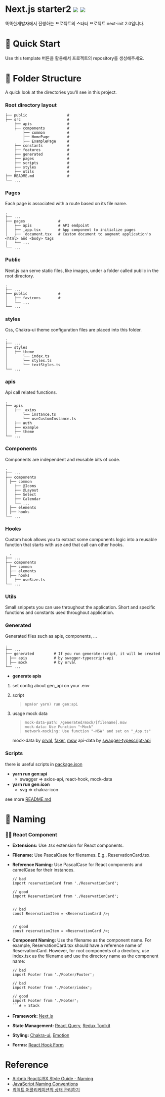# Next.js starter2 [![](https://img.shields.io/badge/node-v19+-blue)](https://nodejs.org/en/) [![](https://img.shields.io/badge/yarn-v1.22+-green.svg)](https://yarnpkg.com/)  

똑똑한개발자에서 진행하는 프로젝트의 스타터 프로젝트 next-init 2.0입니다.

# 🚀 Quick Start

Use this template 버튼을 활용해서 프로젝트의 repository를 생성해주세요.

# 📁 Folder Structure

A quick look at the directories you'll see in this project.

### Root directory layout

    ├── public                  #
    ├── src                     #
        ├── apis                #
        ├── components          #
            ├── common          #
            ├── HomePage        #
            ├── ExamplePage     #
        ├── constants           #
        ├── features            #
        ├── generated           #
        ├── pages               #
        ├── scripts             #
        ├── styles              #
        ├── utils               #
    ├── README.md               #
    └── ...

### Pages

Each page is associated with a route based on its file name.

    .
    ├── ...
    ├── pages               #
    │   ├── apis            # API endpoint
    │   ├── _app.tsx        # App component to initialize pages
    │   ├── _document.tsx   # Custom document to augment application's <html> and <body> tags
    │   └── ...
    └── ...

### Public

Next.js can serve static files, like images, under a folder called public in the root directory.

    .
    ├── ...
    ├── public              #
    │   ├── favicons        #
    │   └── ...
    └── ...

### styles

Css, Chakra-ui theme configuration files are placed into this folder.

    .
    ├── ...
    ├── styles           
    │   ├── theme        
    │       └── index.ts
    │       └── styles.ts
    │       └── textStyles.ts
    └── ...

### apis

Api call related functions.

    .
    ├── apis              
    │   ├── _axios        
    │       └── instance.ts
    │       └── useCustomInstance.ts
    │   ├── auth          
    │   ├── example       
    │   ├── theme         
    └── ...

### Components

Components are independent and reusable bits of code.

    .
    ├── ...
    ├── components   
    │ ├── common     
    │   ├── @Icons   
    │   ├── @Layout  
    │   ├── Select   
    │   ├── Calendar 
    │   └── ...      
    │ ├── elements   
    │ ├── hooks       
    └── ...

### Hooks

Custom hook allows you to extract some components logic into a reusable function that starts with use and that call can other hooks.

      .
    ├── ...
    ├── components   
    │ ├── common     
    │ ├── elements   
    │ ├── hooks      
    │   ├── useSize.ts       
    └── ...
### Utils

Small snippets you can use throughout the application. Short and specific functions and constants used throughout application.

### Generated

Generated files such as apis, components, ...

    .
    ├── ...
    ├── generated         # If you run generate-script, it will be created
    │ ├── apis            # by swagger-typescript-api
    │ ├── mock            # by orval
    └── ...

- **generate apis**

1. set config about gen_api on your .env
2. script

   > ```
   > npm(or yarn) run gen:api
   > ```

3. usage mock data

   > ```
   > mock-data-path: /generated/mock/[filename].msw
   > mock-data: Use Function "~Mock"
   > network-mocking: Use function "~MSW" and set on "_App.ts"
   > ```

   mock-data by [orval](https://orval.dev/reference/configuration/overview), [faker](https://github.com/faker-js/faker), [msw](https://mswjs.io/docs/getting-started/mocks/rest-api)
   api-data by [swagger-typescript-api](https://www.npmjs.com/package/swagger-typescript-api)

### Scripts

there is useful scripts in [package.json](package.json)

- **yarn run gen:api**
  - swagger => axios-api, react-hook, mock-data
- **yarn run gen:icon**
  - svg => chakra-icon

see more [README.md](/src/scripts/README.md)

# 📛 Naming

### 👨‍🦳 React Component

- **Extensions:** Use .tsx extension for React components.

- **Filename:** Use PascalCase for filenames. E.g., ReservationCard.tsx.

- **Reference Naming:** Use PascalCase for React components and camelCase for their instances.

  ```tsx
  // bad
  import reservationCard from './ReservationCard';
 
  // good
  import ReservationCard from './ReservationCard';
  
  
  // bad
  const ReservationItem = <ReservationCard />;
  
  
  // good
  const reservationItem = <ReservationCard />;
  ```

- **Component Naming:** Use the filename as the component name. For example, ReservationCard.tsx should have a reference name of ReservationCard. However, for root components of a directory, use index.tsx as the filename and use the directory name as the component name:

  ```tsx
  // bad
  import Footer from './Footer/Footer';

  // bad
  import Footer from './Footer/index';

  // good
  import Footer from './Footer';
  ```# ⭐️ Stack

- **Framework:** [Next.js](https://nextjs.org/)
- **State Management:** [React Query](https://react-query.tanstack.com/), [Redux Toolkit](https://redux-toolkit.js.org/)
- **Styling:** [Chakra-ui](https://chakra-ui.com/), [Emotion](https://emotion.sh/docs/introduction)
- **Forms:** [React Hook Form](https://react-hook-form.com/)
# Reference

- [Airbnb React/JSX Style Guide - Naming](https://github.com/airbnb/javascript/tree/master/react#naming)
- [JavaScript Naming Conventions](https://www.robinwieruch.de/javascript-naming-conventions)
- [리액트 어플리케이션의 상태 관리하기](https://www.kenrhee.com/blog/react-application-state-management)

